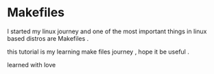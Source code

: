 # Makefiles
I started my linux journey
and one of the most important things in linux based distros are Makefiles . 

this tutorial is my learning make files journey , hope it be useful . 





learned with love
